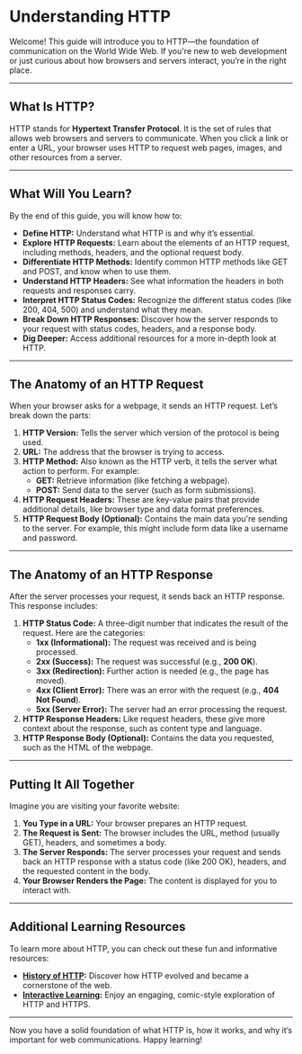 # Understanding HTTP

Welcome! This guide will introduce you to HTTP—the foundation of communication on the World Wide Web. If you're new to web development or just curious about how browsers and servers interact, you’re in the right place.

---

## What Is HTTP?

HTTP stands for **Hypertext Transfer Protocol**. It is the set of rules that allows web browsers and servers to communicate. When you click a link or enter a URL, your browser uses HTTP to request web pages, images, and other resources from a server.

---

## What Will You Learn?

By the end of this guide, you will know how to:
- **Define HTTP:** Understand what HTTP is and why it’s essential.
- **Explore HTTP Requests:** Learn about the elements of an HTTP request, including methods, headers, and the optional request body.
- **Differentiate HTTP Methods:** Identify common HTTP methods like GET and POST, and know when to use them.
- **Understand HTTP Headers:** See what information the headers in both requests and responses carry.
- **Interpret HTTP Status Codes:** Recognize the different status codes (like 200, 404, 500) and understand what they mean.
- **Break Down HTTP Responses:** Discover how the server responds to your request with status codes, headers, and a response body.
- **Dig Deeper:** Access additional resources for a more in-depth look at HTTP.

---

## The Anatomy of an HTTP Request

When your browser asks for a webpage, it sends an HTTP request. Let’s break down the parts:

1. **HTTP Version:** Tells the server which version of the protocol is being used.
2. **URL:** The address that the browser is trying to access.
3. **HTTP Method:** Also known as the HTTP verb, it tells the server what action to perform. For example:
   - **GET:** Retrieve information (like fetching a webpage).
   - **POST:** Send data to the server (such as form submissions).
4. **HTTP Request Headers:** These are key-value pairs that provide additional details, like browser type and data format preferences.
5. **HTTP Request Body (Optional):** Contains the main data you're sending to the server. For example, this might include form data like a username and password.

---

## The Anatomy of an HTTP Response

After the server processes your request, it sends back an HTTP response. This response includes:

1. **HTTP Status Code:** A three-digit number that indicates the result of the request. Here are the categories:
   - **1xx (Informational):** The request was received and is being processed.
   - **2xx (Success):** The request was successful (e.g., **200 OK**).
   - **3xx (Redirection):** Further action is needed (e.g., the page has moved).
   - **4xx (Client Error):** There was an error with the request (e.g., **404 Not Found**).
   - **5xx (Server Error):** The server had an error processing the request.
2. **HTTP Response Headers:** Like request headers, these give more context about the response, such as content type and language.
3. **HTTP Response Body (Optional):** Contains the data you requested, such as the HTML of the webpage.

---

## Putting It All Together

Imagine you are visiting your favorite website:

1. **You Type in a URL:** Your browser prepares an HTTP request.
2. **The Request is Sent:** The browser includes the URL, method (usually GET), headers, and sometimes a body.
3. **The Server Responds:** The server processes your request and sends back an HTTP response with a status code (like 200 OK), headers, and the requested content in the body.
4. **Your Browser Renders the Page:** The content is displayed for you to interact with.

---

## Additional Learning Resources

To learn more about HTTP, you can check out these fun and informative resources:

- **[History of HTTP](https://cs.fyi/guide/http-in-depth):** Discover how HTTP evolved and became a cornerstone of the web.
- **[Interactive Learning](https://howhttps.works/):** Enjoy an engaging, comic-style exploration of HTTP and HTTPS.

---

Now you have a solid foundation of what HTTP is, how it works, and why it’s important for web communications. Happy learning!

